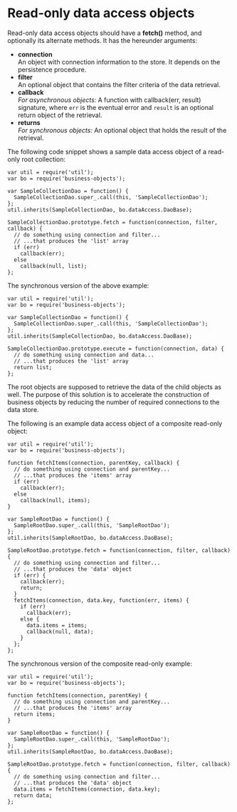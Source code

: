 [//]: # (30, Read-only objects)

# Read-only data access objects

Read-only data access objects should have a __fetch()__ method, and optionally
its alternate methods. It has the hereunder arguments:

* __connection__  
  An object with connection information to the store. It depends on
  the persistence procedure. 
* __filter__  
  An optional object that contains the filter criteria of the data retrieval. 
* __callback__  
  _For asynchronous objects:_ A function with callback(err, result) signature, where
   `err` is the eventual error and `result` is an optional return object of the retrieval.
* __returns__  
  _For synchronous objects:_ An optional object that holds the result of the retrieval.

The following code snippet shows a sample data access object of a read-only root collection:

```
var util = require('util');
var bo = require('business-objects');

var SampleCollectionDao = function() {
  SampleCollectionDao.super_.call(this, 'SampleCollectionDao');
};
util.inherits(SampleCollectionDao, bo.dataAccess.DaoBase);

SampleCollectionDao.prototype.fetch = function(connection, filter, callback) {
  // do something using connection and filter...
  // ...that produces the 'list' array
  if (err)
    callback(err);
  else
    callback(null, list);
};
```

The synchronous version of the above example:

```
var util = require('util');
var bo = require('business-objects');

var SampleCollectionDao = function() {
  SampleCollectionDao.super_.call(this, 'SampleCollectionDao');
};
util.inherits(SampleCollectionDao, bo.dataAccess.DaoBase);

SampleCollectionDao.prototype.execute = function(connection, data) {
  // do something using connection and data...
  // ...that produces the 'list' array
  return list;
};
```

The root objects are supposed to retrieve the data of the child objects as well.
The purpose of this solution is to accelerate the construction of business objects
by reducing the number of required connections to the data store.

The following is an example data access object of a composite read-only object:

```
var util = require('util');
var bo = require('business-objects');

function fetchItems(connection, parentKey, callback) {
  // do something using connection and parentKey...
  // ...that produces the 'items' array
  if (err)
    callback(err);
  else
    callback(null, items);
}

var SampleRootDao = function() {
  SampleRootDao.super_.call(this, 'SampleRootDao');
};
util.inherits(SampleRootDao, bo.dataAccess.DaoBase);

SampleRootDao.prototype.fetch = function(connection, filter, callback) {
  // do something using connection and filter...
  // ...that produces the 'data' object
  if (err) {
    callback(err);
    return;
  }
  fetchItems(connection, data.key, function(err, items) {
    if (err)
      callback(err);
    else {
      data.items = items;
      callback(null, data);
    }
  };
};
```

The synchronous version of the composite read-only example:

```
var util = require('util');
var bo = require('business-objects');

function fetchItems(connection, parentKey) {
  // do something using connection and parentKey...
  // ...that produces the 'items' array
  return items;
}

var SampleRootDao = function() {
  SampleRootDao.super_.call(this, 'SampleRootDao');
};
util.inherits(SampleRootDao, bo.dataAccess.DaoBase);

SampleRootDao.prototype.fetch = function(connection, filter, callback) {
  // do something using connection and filter...
  // ...that produces the 'data' object
  data.items = fetchItems(connection, data.key);
  return data;
};
```

